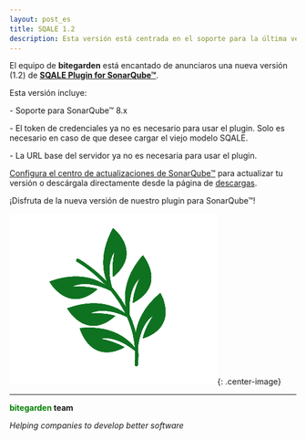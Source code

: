 ```yaml
---
layout: post_es
title: SQALE 1.2 
description: Esta versión está centrada en el soporte para la última versión de SonarQube™ (8.x) y otras mejoras internas.
---
```


El equipo de **bitegarden** está encantado de anunciaros una nueva versión (1.2) de [**SQALE Plugin for SonarQube™**](https://www.bitegarden.com/es/sonarqube-sqale). 

Esta versión incluye:

\- Soporte para SonarQube&trade; 8.x

\- El token de credenciales ya no es necesario para usar el plugin. Solo es necesario en caso de que desee cargar el viejo modelo SQALE.

\- La URL base del servidor ya no es necesaria para usar el plugin.

[Configura el centro de actualizaciones de SonarQube&trade;](/es/downloads/#update-center) para actualizar tu versión o descárgala directamente desde la página de [descargas](https://www.bitegarden.com/es/downloads/). 

¡Disfruta de la nueva versión de nuestro plugin para SonarQube™!


![sqale-logo](/img/portfolio/sonarqube-sqale.png){: .center-image}

---
**<span style="color: green">bitegarden</span> team**

_Helping companies to develop better software_
